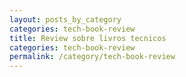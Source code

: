 ```yaml
---
layout: posts_by_category
categories: tech-book-review
title: Review sobre livros tecnicos
categories: tech-book-review
permalink: /category/tech-book-review
---
```

